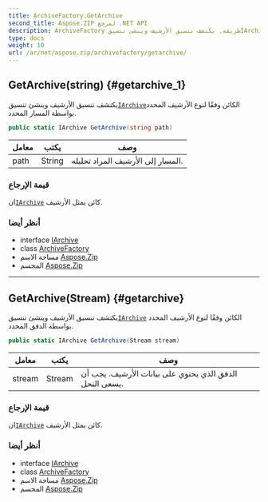 ```yaml
---
title: ArchiveFactory.GetArchive
second_title: Aspose.ZIP لمرجع .NET API
description: ArchiveFactory طريقة. يكتشف تنسيق الأرشيف وينشئ تنسيقIArchiveالكائن وفقًا لنوع الأرشيف المحدد بواسطة المسار المحدد.
type: docs
weight: 10
url: /ar/net/aspose.zip/archivefactory/getarchive/
---
```

## GetArchive(string) {#getarchive_1}

يكتشف تنسيق الأرشيف وينشئ تنسيق[`IArchive`](../../iarchive/)الكائن وفقًا لنوع الأرشيف المحدد بواسطة المسار المحدد.

```csharp
public static IArchive GetArchive(string path)
```

| معامل | يكتب | وصف |
| --- | --- | --- |
| path | String | المسار إلى الأرشيف المراد تحليله. |

### قيمة الإرجاع

ان[`IArchive`](../../iarchive/) كائن يمثل الأرشيف.

### أنظر أيضا

* interface [IArchive](../../iarchive/)
* class [ArchiveFactory](../)
* مساحة الاسم [Aspose.Zip](../../archivefactory/)
* المجسم [Aspose.Zip](../../../)

---

## GetArchive(Stream) {#getarchive}

يكتشف تنسيق الأرشيف وينشئ تنسيق[`IArchive`](../../iarchive/) الكائن وفقًا لنوع الأرشيف المحدد بواسطة الدفق المحدد.

```csharp
public static IArchive GetArchive(Stream stream)
```

| معامل | يكتب | وصف |
| --- | --- | --- |
| stream | Stream | الدفق الذي يحتوي على بيانات الأرشيف. يجب أن يسعى النحل. |

### قيمة الإرجاع

ان[`IArchive`](../../iarchive/) كائن يمثل الأرشيف.

### أنظر أيضا

* interface [IArchive](../../iarchive/)
* class [ArchiveFactory](../)
* مساحة الاسم [Aspose.Zip](../../archivefactory/)
* المجسم [Aspose.Zip](../../../)


